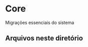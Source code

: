 # Core

Migrações essenciais do sistema

## Arquivos neste diretório

<!-- Esta seção será atualizada automaticamente -->
